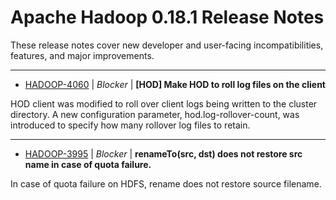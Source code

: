 
<!---
# Licensed to the Apache Software Foundation (ASF) under one
# or more contributor license agreements.  See the NOTICE file
# distributed with this work for additional information
# regarding copyright ownership.  The ASF licenses this file
# to you under the Apache License, Version 2.0 (the
# "License"); you may not use this file except in compliance
# with the License.  You may obtain a copy of the License at
#
#     http://www.apache.org/licenses/LICENSE-2.0
#
# Unless required by applicable law or agreed to in writing, software
# distributed under the License is distributed on an "AS IS" BASIS,
# WITHOUT WARRANTIES OR CONDITIONS OF ANY KIND, either express or implied.
# See the License for the specific language governing permissions and
# limitations under the License.
-->
# Apache Hadoop  0.18.1 Release Notes

These release notes cover new developer and user-facing incompatibilities, features, and major improvements.


---

* [HADOOP-4060](https://issues.apache.org/jira/browse/HADOOP-4060) | *Blocker* | **[HOD] Make HOD to roll log files on the client**

HOD client was modified to roll over client logs being written to the cluster directory. A new configuration parameter, hod.log-rollover-count, was introduced to specify how many rollover log files to retain.


---

* [HADOOP-3995](https://issues.apache.org/jira/browse/HADOOP-3995) | *Blocker* | **renameTo(src, dst) does not restore src name in case of quota failure.**

In case of quota failure on HDFS, rename does not restore source filename.



